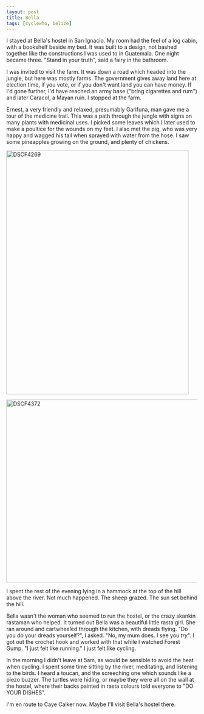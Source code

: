 ```yaml
---
layout: post
title: Bella
tags: [cyclewho, belize]
---
```


I stayed at Bella's hostel in San Ignacio. My room had the feel of a log
cabin, with a bookshelf beside my bed. It was built to a design, not bashed
together like the constructions I was used to in Guatemala. One night became
three. "Stand in your truth", said a fairy in the bathroom. 

I was invited to visit the farm. It was down a road which headed into the
jungle, but here was mostly farms. The government gives away land here at
election time, if you vote, or if you don't want land you can have money. If
I'd gone further, I'd have reached an army base ("bring cigarettes and rum")
and later Caracol, a Mayan ruin. I stopped at the farm.

Ernest, a very friendly and relaxed, presumably Garifuna, man gave me a tour
of the medicine trail. This was a path through the jungle with signs on many
plants with medicinal uses. I picked some leaves which I later used to make a
poultice for the wounds on my feet. I also met the pig, who was very happy and
wagged his tail when sprayed with water from the hose. I saw some pineapples
growing on the ground, and plenty of chickens.

<a href="https://www.flickr.com/photos/mm0hai/8729834116/" title="DSCF4269 by
mm0hai, on Flickr"><img
src="https://farm8.staticflickr.com/7425/8729834116_0b8c5e1b18_z.jpg"
width="480" height="640" alt="DSCF4269"></a>

<a href="https://www.flickr.com/photos/mm0hai/8730258925/" title="DSCF4372 by
mm0hai, on Flickr"><img
src="https://farm8.staticflickr.com/7459/8730258925_121581df05_z.jpg"
width="640" height="480" alt="DSCF4372"></a>

I spent the rest of the evening lying in a hammock at the top of the hill
above the river. Not much happened. The sheep grazed. The sun set behind the
hill.

Bella wasn't the woman who seemed to run the hostel, or the crazy skankin
rastaman who helped. It turned out Bella was a beautiful little rasta
girl. She ran around and cartwheeled through the kitchen, with dreads
flying. "Do you do your dreads yourself?", I asked. "No, my mum does. I see
you <em>try</em>". I got out the crochet hook and worked with that while I
watched Forest Gump. "I just felt like running." I just felt like cycling.

In the morning I didn't leave at 5am, as would be sensible to avoid the heat
when cycling. I spent some time sitting by the river, meditating, and
listening to the birds. I heard a toucan, and the screeching one which sounds
like a piezo buzzer. The turtles were hiding, or maybe they were all on the
wall at the hostel, where their backs painted in rasta colours told everyone
to "DO YOUR DISHES".

I'm en route to Caye Calker now. Maybe I'll visit Bella's hostel there.